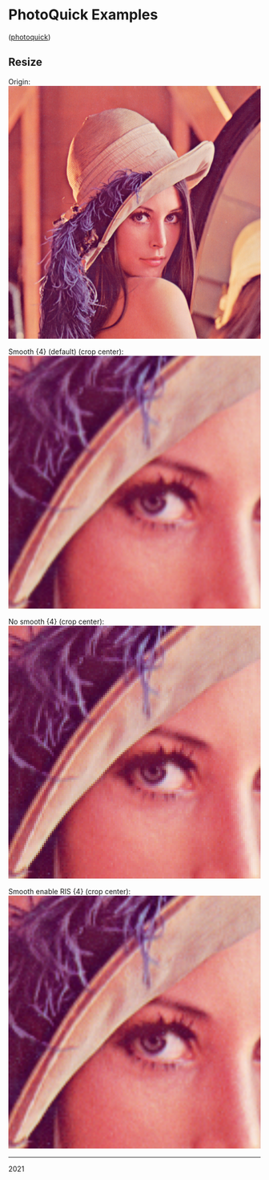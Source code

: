 # PhotoQuick Examples

([photoquick](https://github.com/ImageProcessing-ElectronicPublications/photoquick))

## Resize

Origin:  
![orig](../../orig/lena.png)

Smooth {4} (default) (crop center):  
![default](./lena.resize.4.smooth.png)

No smooth {4} (crop center):  
![nosmooth](./lena.resize.4.nosmooth.png)

Smooth enable RIS {4} (crop center):  
![RIS](./lena.resize.4.smooth.ris.png)


----

2021

